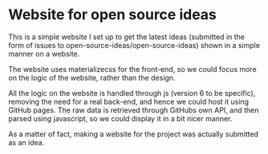 # Website for open source ideas

This is a simple website I set up to get the latest ideas (submitted in the form of issues to open-source-ideas/open-source-ideas) shown in a simple manner on a website.

The website uses materializecss for the front-end, so we could focus more on the logic of the website, rather than the design.

All the logic on the website is handled through js (version 6 to be specific), removing the need for a real back-end, and hence we could host it using GitHub pages.
The raw data is retrieved through GitHubs own API, and then parsed using javascript, so we could display it in a bit nicer manner.

As a matter of fact, making a website for the project was actually submitted as an idea.
